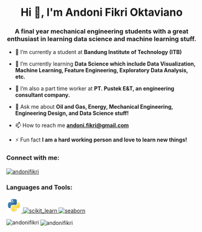 <h1 align="center">Hi 👋, I'm Andoni Fikri Oktaviano</h1>
<h3 align="center">A final year mechanical engineering students with a great enthusiast in learning data science and machine learning stuff.</h3>

- 🔭 I’m currently a student at **Bandung Institute of Technology (ITB)**

- 🌱 I’m currently learning **Data Science which include Data Visualization, Machine Learning, Feature Engineering, Exploratory Data Analysis, etc.**

- 👯 I’m also a part time worker at **PT. Pustek E&T, an engineering consultant company.**

- 💬 Ask me about **Oil and Gas, Energy, Mechanical Engineering, Engineering Design, and Data Science stuff!**

- 📫 How to reach me **andoni.fikri@gmail.com**

- ⚡ Fun fact **I am a hard working person and love to learn new things!**

<h3 align="left">Connect with me:</h3>
<p align="left">
<a href="https://linkedin.com/in/andonifikri" target="blank"><img align="center" src="https://raw.githubusercontent.com/rahuldkjain/github-profile-readme-generator/master/src/images/icons/Social/linked-in-alt.svg" alt="andonifikri" height="30" width="40" /></a>
</p>

<h3 align="left">Languages and Tools:</h3>
<p align="left"> <a href="https://www.python.org" target="_blank" rel="noreferrer"> <img src="https://raw.githubusercontent.com/devicons/devicon/master/icons/python/python-original.svg" alt="python" width="40" height="40"/> </a> <a href="https://scikit-learn.org/" target="_blank" rel="noreferrer"> <img src="https://upload.wikimedia.org/wikipedia/commons/0/05/Scikit_learn_logo_small.svg" alt="scikit_learn" width="40" height="40"/> </a> <a href="https://seaborn.pydata.org/" target="_blank" rel="noreferrer"> <img src="https://seaborn.pydata.org/_images/logo-mark-lightbg.svg" alt="seaborn" width="40" height="40"/> </a> </p>

<p><img align="left" src="https://github-readme-stats.vercel.app/api/top-langs?username=andonifikri&show_icons=true&locale=en&layout=compact" alt="andonifikri" /></p>

<p>&nbsp;<img align="center" src="https://github-readme-stats.vercel.app/api?username=andonifikri&show_icons=true&locale=en" alt="andonifikri" /></p>
